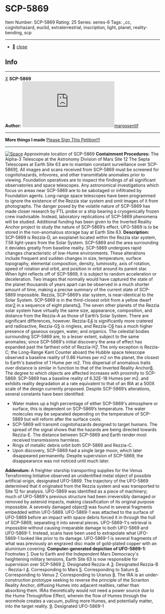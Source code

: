 # SCP-5869
Item Number: SCP-5869
Rating: 25
Series: series-6
Tags: _cc, cognitohazard, euclid, extraterrestrial, inscription, light, planet, reality-bending, scp

---

  * [](javascript:;)
[close](javascript:;)
## Info
* * *
[X](javascript:;)
**SCP-5869**  
**Author:** [![margssentif](https://www.wikidot.com/avatar.php?userid=3861605&amp;size=small&amp;timestamp=1742520117)](http://www.wikidot.com/user:info/margssentif)[margssentif](http://www.wikidot.com/user:info/margssentif)
* * *
**More things I made**
[Please Sign This Petition!!!](http://scp-wiki.wikidot.com/petition-to-ban-margssentif)
* * *

[![Space](https://scp-wiki.wdfiles.com/local--resized-images/scp-5869/Space/medium.jpg)](https://scp-wiki.wdfiles.com/local--files/scp-5869/Space)
Approximate location of SCP-5869
**Containment Procedures:** The Alpha-3 Telescope at the Astronomy Division of Mars Site 12 The Septa Telescopes at Earth Site 63 are to maintain constant surveillance over SCP-5869[1](javascript:;). All images and scans received from SCP-5869 must be screened for cognitohazards, infovores, and other transmittable anomalies prior to viewing.
Foundation operatives are to inspect the findings of all significant observatories and space telescopes. Any astronomical investigations which focus on areas near SCP-5869 are to be sabotaged or infiltrated by Foundation agents. Long-range space telescopes have been programmed to ignore the existence of the Rezzia star system and omit images of it from photographs.
The danger posed by the volatile nature of SCP-5869 has made closer research by FTL probe or a ship bearing a cryogenically frozen crew inadvisable. Instead, laboratory replications of SCP-5869 phenomena will be studied. Additional funding has been given to the Inverted Reality Anchor project to study the nature of SCP-5869’s effect.
UFO-5869 is to be stored in the non-anomalous storage bay at Earth Site 63.
**Description:** SCP-5869 is Rezzia-D, an exoplanet located within the Rezzia star system, 7.56 light-years from the Solar System. SCP-5869 and the area surrounding it deviates greatly from baseline reality.
SCP-5869 undergoes rapid changes characteristic of low-Hume environments. These alterations include frequent and sudden changes in size, temperature, surface topography, elemental composition, density, luminosity, axis of rotation, speed of rotation and orbit, and position in orbit around its parent star.
When light reflects off of SCP-5869, it is subject to random acceleration or deceleration. Two images that normally would have captured the state of the planet thousands of years apart can be observed in a much shorter amount of time, making a precise summary of the current state of SCP-5869 impossible.
Rezzia, SCP-5869’s star system, is near-identical to the Solar System. SCP-5869 is in the third-closest orbit from a yellow dwarf star[2](javascript:;) in a sequence of eight planets[3](javascript:;). The seven other planets of the Rezzia solar system have virtually the same size, appearance, composition, and distance from the Rezzia-A as those of Earth’s Solar System. There are significant differences, however. Rezzia-E[4](javascript:;) is significantly more cratered and radioactive, Rezzia-G[5](javascript:;) is ringless, and Rezzia-C[6](javascript:;) has a much higher presence of gaseous oxygen, water, and organics.
The celestial bodies surrounding SCP-5869 are, to a lesser extent, subject to the same anomalies; since SCP-5869's initial discovery the area of effect has expanded past the farthest orbit of Rezzia-H[7](javascript:;). The only exception is Rezzia-C; the Long-Range Kant Counter aboard the Hubble space telescope observed a baseline reality of 0.86 Humes per m2 on the planet, the closest to Earth's baseline of 1 Hume per m2. This dispersal of anomalous traits over distance is similar in function to that of the Inverted Reality Anchor[8](javascript:;). The degree to which objects are affected increases with proximity to SCP-5869. SCP-5869 has a baseline reality of 6.32E-18 Humes per m2. and exhibits reality degradation at a rate equivalent to that of an IRA at a 500X scale of the design currently proposed.
Despite SCP-5869’s alterations, several constants have been identified:
  * Water makes up a high percentage of either SCP-5869's atmosphere or surface, this is dependent on SCP-5869’s temperature. The water molecules may be separated depending on the temperature of SCP-5869 but will reform after the surface cools.
  * SCP-5869 will transmit cognitohazards designed to target humans. The spread of the signal shows that the hazards are being directed towards Rezzia-E. The distance between SCP-5869 and Earth render most received transmissions harmless.
  * Rings of metallic debris orbit both SCP-5869 and Rezzia-C.
  * Upon discovery, SCP-5869 had a single large moon, which later disappeared permanently. Despite supervision of SCP-5869, the disappearance was not noticed until much later.

**Addendum:** A freighter starship transporting supplies for the Venus Terraforming Initiative observed an unidentified metal object of possible artificial origin, designated UFO-5869. The trajectory of the UFO-5869 determined that it originated from the Rezzia system and was transported to Site 12 for analysis.
UFO-5869 was identified as a piece of machinery; much of UFO-5869's previous structure had been irreversibly damaged or removed by asteroid impacts, making classification of its original purpose impossible. A severely damaged object[9](javascript:;) was found in several fragments embedded within UFO-5869. UFO-5869-1 was attached to the surface of UFO-5869 before an impact with space debris forced it in through the hull of SCP-5869, separating it into several pieces. UFO-5869-1's retrieval is impossible without causing irreparable damage to both UFO-5869 and UFO-5869-1. Instead, scans have been used to extrapolate what UFO-5869-1 looked like prior to its damage.
UFO-5869-1 is several fragments of what was previously an engraved disc made of gold-plated copper with an aluminium covering.
**Computer-generated depiction of UFO-5869-1:**
Footnotes
[1](javascript:;). Due to Earth and the Independent Mars Democracy's heightening military tensions, Earth Site 63 is now responsible for supervision over SCP-5869
[2](javascript:;). Designated Rezzia-A
[3](javascript:;). Designated Rezzia-B - Rezzia-I
[4](javascript:;). Corresponding to Mars
[5](javascript:;). Corresponding to Saturn
[6](javascript:;). Corresponding to Venus
[7](javascript:;). Corresponding to Uranus
[8](javascript:;). The IRA is an under-construction prototype seeking to reverse the principle of the Scranton Reality Anchor, diffusing Humes into adjacent realities, rather than absorbing them. IRAs theoretically would not need a power source due to the Hume Throughflow Effect, wherein the flow of Humes through the wormhole creates a vacuum, pulling more Humes, and potentially matter, into the target reality.
[9](javascript:;). Designated UFO-5869-1